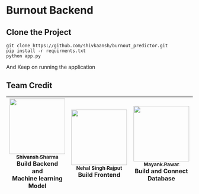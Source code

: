 # Burnout Backend

## Clone the Project

```
git clone https://github.com/shivkaansh/burnout_predictor.git
pip install -r requirments.txt
python app.py
```
And Keep on running the application

## Team Credit

| [<img src="https://media-exp1.licdn.com/dms/image/C5603AQEmEAHnS-CxOQ/profile-displayphoto-shrink_200_200/0/1613386068170?e=1626307200&v=beta&t=NhKOQYn_rcIOiA6BWJrG2WoGxV_7BsAwIjXdHhxjeuc" width="150px;"/><br /><sub>Shivansh Sharma</sub>](https://github.com/shivkaansh)<br />Build Backend<br/>and <br/>Machine learning Model| [<img src="https://media-exp1.licdn.com/dms/image/C4D03AQGMsOvozhPgVQ/profile-displayphoto-shrink_200_200/0/1608044543316?e=1626307200&v=beta&t=1AwIyASH4LTJQ6Oi-hmKl9YBXIRw_KNJRpcXEU1Pfqc" width="150px;"/><br /><sub>Nehal Singh Rajput</sub>](https://github.com/Nehal1s)<br />Build Frontend| [<img src="https://media-exp1.licdn.com/dms/image/C5603AQEt1-Mh4RODvA/profile-displayphoto-shrink_200_200/0/1600437865737?e=1626307200&v=beta&t=SmOPdIAPZe6Ok6kBPZ6TM_IaJ0nOwCqcArL379yQMkg" width="150px;"/><br /><sub>Mayank Pawar</sub>](https://github.com/mayankpawar1)<br />Build and Connect Database |
| :---: | :---: | :---: |
